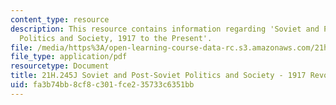 ```yaml
---
content_type: resource
description: This resource contains information regarding 'Soviet and Post-Soviet
  Politics and Society, 1917 to the Present'.
file: /media/https%3A/open-learning-course-data-rc.s3.amazonaws.com/21h-245j-soviet-and-post-soviet-politics-and-society-1917-to-the-present-spring-2016/fa3b74bb8cf8c301fce235733c6351bb_MIT21H_245JS16_Revolutions.pdf
file_type: application/pdf
resourcetype: Document
title: 21H.245J Soviet and Post-Soviet Politics and Society - 1917 Revolutions
uid: fa3b74bb-8cf8-c301-fce2-35733c6351bb
---
```

